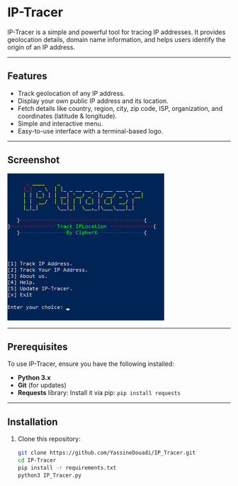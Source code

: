 # IP-Tracer

IP-Tracer is a simple and powerful tool for tracing IP addresses. It provides geolocation details, domain name information, and helps users identify the origin of an IP address.

---

## Features
- Track geolocation of any IP address.
- Display your own public IP address and its location.
- Fetch details like country, region, city, zip code, ISP, organization, and coordinates (latitude & longitude).
- Simple and interactive menu.
- Easy-to-use interface with a terminal-based logo.

---

## Screenshot

![Features Screenshot](Screenshot.png)

---

## Prerequisites
To use IP-Tracer, ensure you have the following installed:
- **Python 3.x**
- **Git** (for updates)
- **Requests** library: Install it via pip: `pip install requests`

---

## Installation
1. Clone this repository:
   ```bash
   git clone https://github.com/YassineDouadi/IP_Tracer.git
   cd IP-Tracer
   pip install -r requirements.txt
   python3 IP_Tracer.py

